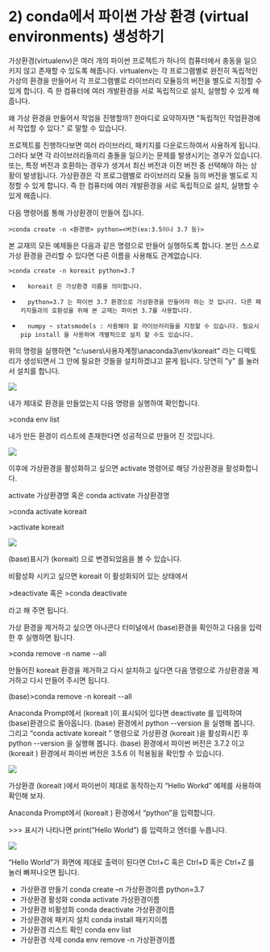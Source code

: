 # 2) conda에서 파이썬 가상 환경 (virtual environments) 생성하기

가상환경(virtualenv)은 여러 개의 파이썬 프로젝트가 하나의 컴퓨터에서 충동을 일으키지 않고 존재할 수 있도록 해줍니다. virtualenv는 각 프로그램별로 완전히 독립적인 가상의 환경을 만들어서 각 프로그램별로 라이브러리 모듈등의 버전을 별도로 지정할 수 있게 합니다. 즉 한 컴퓨터에 여러 개발환경을 서로 독립적으로 설치, 실행할 수 있게 해줍니다.

왜 가상 환경을 만들어서 작업을 진행할까? 한마디로 요약하자면 "독립적인 작업환경에서 작업할 수 있다." 로 말할 수 있습니다.

프로젝트를 진행하다보면 여러 라이브러리, 패키지를 다운로드하여서 사용하게 됩니다. 그러다 보면 각 라이브러리들끼리 충돌을 일으키는 문제를 발생시키는 경우가 있습니다. 또는, 특정 버전과 호환하는 경우가 생겨서 최신 버전과 이전 버전 중 선택해야 하는 상황이 발생됩니다. 가상환경은 각 프로그램별로 라이브러리 모듈 등의 버전을 별도로 지정할 수 있게 합니다. 즉 한 컴퓨터에 여러 개발환경을 서로 독립적으로 설치, 실행할 수 있게 해줍니다.

다음 명령어를 통해 가상환경이 만들어 집니다.

```
>conda create -n <환경명> python=<버전(ex:3.5이나 3.7 등)>
```

본 교재의 모든 예제들은 다음과 같은 명령으로 만들어 실행하도록 합니다. 본인 스스로 가상 환경을 관리할 수 있다면 다른 이름을 사용해도 관계없습니다.

```
>conda create -n koreait python=3.7
```

* ```
    koreait 은 가상환경 이름을 의미합니다.
  ```
* ```
    python=3.7 는 파이썬 3.7 환경으로 가상환경을 만들어라 하는 것 입니다. 다른 패키지들과의 호환성을 위해 본 교재는 파이썬 3.7를 사용합니다.
  ```
* ```
    numpy ~ statsmodels : 사용해야 할 라이브러리들을 지정할 수 있습니다. 필요시 pip install 을 사용하여 개별적으로 설치 할 수도 있습니다.
  ```

위의 명령을 실행하면 "c:\users\사용자계정\anaconda3\env\koreait" 라는 디렉토리가 생성되면서 그 안에 필요한 것들을 설치하겠냐고 묻게 됩니다. 당연히 "y" 를 눌러서 설치를 합니다.

![](../../../.gitbook/assets/2111-4.png)

내가 제대로 환경을 만들었는지 다음 명령을 실행하여 확인합니다.

\>conda env list

내가 만든 환경이 리스트에 존재한다면 성공적으로 만들어 진 것입니다.

![](../../../.gitbook/assets/2111-5.png)

이후에 가상환경을 활성화하고 싶으면 activate 명령어로 해당 가상환경을 활성화합니다.

activate 가상환경명 혹은 conda activate 가상환경명

\>conda activate koreait

\>activate koreait

![](../../../.gitbook/assets/2111-6.png)

(base)표시가 (koreait) 으로 변경되었음을 볼 수 있습니다.

비활성화 시키고 싶으면 koreait 이 활성화되어 있는 상태에서

\>deactivate 혹은 >conda deactivate

라고 해 주면 됩니다.

가상 환경을 제거하고 싶으면 아나콘다 터미널에서 (base)환경을 확인하고 다음을 입력한 후 실행하면 됩니다.

\>conda remove -n name --all

만들어진 koreait 환경을 제거하고 다시 설치하고 싶다면 다음 명령으로 가상환경을 제거하고 다시 만들어 주시면 됩니다.

(base)>conda remove -n koreait --all

Anaconda Prompt에서 (koreait )이 표시되어 있다면 deactivate 를 입력하여 (base)환경으로 돌아옵니다. (base) 환경에서 python --version 을 실행해 봅니다. 그리고 “conda activate koreait ” 명령으로 가상환경 (koreait )을 활성화시킨 후 python --version 을 실행해 봅니다. (base) 환경에서 파이썬 버전은 3.7.2 이고 (koreait ) 환경에서 파이썬 버전은 3.5.6 이 적용됨을 확인할 수 있습니다.

![](../../../.gitbook/assets/2111-7.png)

가상환경 (koreait )에서 파이썬이 제대로 동작하는지 “Hello Workd” 예제를 사용하여 확인해 보자.

Anaconda Prompt에서 (koreait ) 환경에서 “python”을 입력합니다.

\>>> 표시가 나타나면 print(“Hello World”) 를 입력하고 엔터를 누릅니다.

![](../../../.gitbook/assets/2111-8.png)

“Hello World”가 화면에 제대로 출력이 된다면 Ctrl+C 혹은 Ctrl+D 혹은 Ctrl+Z 를 눌러 빠져나오면 됩니다.

* 가상환경 만들기 conda create –n 가상환경이름 python=3.7
* 가상환경 활성화 conda activate 가상환경이름
* 가상환경 비활성화 conda deactivate 가상환경이름
* 가상환경에 패키지 설치 conda install 패키지이름
* 가상환경 리스트 확인 conda env list
* 가상환경 삭제 conda env remove -n 가상환경이름
